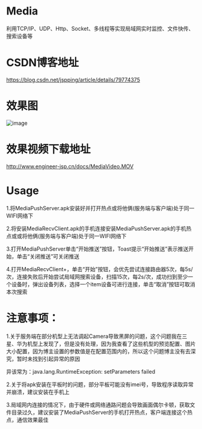 # Media
利用TCP/IP、UDP、Http、Socket、多线程等实现局域网实时监控、文件快传、搜索设备等

# CSDN博客地址
https://blog.csdn.net/jspping/article/details/79774375

# 效果图
![image](https://github.com/Mr-Jiang/Media/blob/master/MediaImage/mediaImage.png)

# 效果视频下载地址
http://www.engineer-jsp.cn/docs/MediaVideo.MOV

# Usage
1.将MediaPushServer.apk安装好并打开热点或将他俩(服务端与客户端)处于同一WIFI网络下

2.将安装MediaRecvClient.apk的手机连接安装MediaPushServer.apk的手机热点或或将他俩(服务端与客户端)处于同一WIFI网络下

3.打开MediaPushServer单击“开始推送”按钮，Toast提示“开始推送”表示推送开始，单击“关闭推送”可关闭推送

4.打开MediaRecvClient+，单击“开始”按钮，会优先尝试连接路由器5次，每5s/次，连接失败后开始尝试局域网搜索设备，扫描15次，每2s/次，成功扫到至少一个设备时，弹出设备列表，选择一个item设备可进行连接，单击“取消”按钮可取消本次搜索

# 注意事项：

1.关于服务端在部分机型上无法调起Camera导致黑屏的问题，这个问题我在三星、华为机型上发现了，但是没有处理，因为我查看了这些机型的预览配置、图片大小配置，因为博主设置的参数值是在配置范围内的，所以这个问题博主没有去深究，暂时未找到引起异常的原因

异该常为：java.lang.RuntimeException: setParameters failed

2.关于将apk安装在平板时的问题，部分平板可能没有imei号，导致程序读取异常并崩溃，建议安装在手机上

3.局域网内连接的情况下，由于硬件或网络通路问题会导致画面偶尔卡顿，获取文件目录过久，建议安装了MediaPushServer的手机打开热点，客户端连接这个热点，通信效果最佳